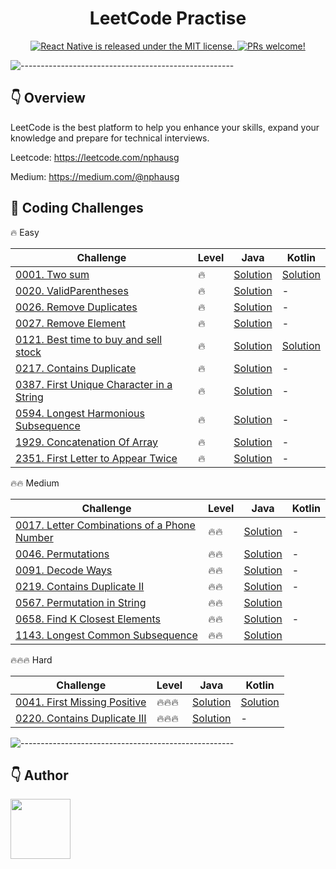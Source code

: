 <h1 align="center"> LeetCode Practise </h1>

<p align="center">
  <a href="https://github.com/facebook/react-native/blob/HEAD/LICENSE">
    <img src="https://img.shields.io/badge/license-MIT-blue.svg" alt="React Native is released under the MIT license." />
  </a>
  <a href="https://reactnative.dev/docs/contributing">
    <img src="https://img.shields.io/badge/PRs-welcome-brightgreen.svg" alt="PRs welcome!" />
  </a>
</p>

![-----------------------------------------------------](https://raw.githubusercontent.com/andreasbm/readme/master/assets/lines/colored.png)

## 👇 Overview

LeetCode is the best platform to help you enhance your skills, expand your knowledge and prepare for technical
interviews.

Leetcode: https://leetcode.com/nphausg

Medium: https://medium.com/@nphausg

## 💎 Coding Challenges

🔥 Easy

| Challenge                                                                                                 | Level | Java                                                                        | Kotlin                                                       |
|-----------------------------------------------------------------------------------------------------------|-------|-----------------------------------------------------------------------------|--------------------------------------------------------------|
| [0001. Two sum](https://leetcode.com/problems/two-sum)                                                    | 🔥    | [Solution](src/com/nphausg/leetcode/easy/TwoSumJava.java)                   | [Solution](src/com/nphausg/leetcode/easy/TwoSum.kt)          |
| [0020. ValidParentheses](https://leetcode.com/problems/valid-parentheses)                                 | 🔥    | [Solution](src/com/nphausg/leetcode/easy/ValidParentheses.java)             | -                                                            |
| [0026. Remove Duplicates](https://leetcode.com/problems/remove-duplicates-from-sorted-array)              | 🔥    | [Solution](src/com/nphausg/leetcode/easy/RemoveDuplicates.java)             | -                                                            |
| [0027. Remove Element](https://leetcode.com/problems/remove-element)                                      | 🔥    | [Solution](src/com/nphausg/leetcode/easy/RemoveElement.java)                | -                                                            |
| [0121. Best time to buy and sell stock](https://leetcode.com/problems/best-time-to-buy-and-sell-stock)    | 🔥    | [Solution](src/com/nphausg/leetcode/easy/BuyAndSellStockJava.java)            | [Solution](src/com/nphausg/leetcode/easy/BuyAndSellStock.kt) |
| [0217. Contains Duplicate](https://leetcode.com/problems/contains-duplicate)                              | 🔥    | [Solution](src/com/nphausg/leetcode/easy/ContainsDuplicate.java)            | -                                                            |
| [0387. First Unique Character in a String](https://leetcode.com/problems/first-unique-character-in-a-string) | 🔥    | [Solution](src/com/nphausg/leetcode/easy/FirstUniqueCharacterInAString.java) | -                                                            |
| [0594. Longest Harmonious Subsequence](https://leetcode.com/problems/longest-harmonious-subsequence) | 🔥    | [Solution](src/com/nphausg/leetcode/easy/LongestHarmoniousSubsequence.java) | -                                                            |
| [1929. Concatenation Of Array](https://leetcode.com/problems/concatenation-of-array)                      | 🔥    | [Solution](src/com/nphausg/leetcode/easy/ConcatenationArray.java)           | -                                                            |
| [2351. First Letter to Appear Twice](https://leetcode.com/problems/first-letter-to-appear-twice)          | 🔥    | [Solution](src/com/nphausg/leetcode/easy/FirstLetterToAppearTwice.java)     | -                                                            |

🔥🔥 Medium

| Challenge                                                                                                          | Level | Java                                                                      | Kotlin |
|--------------------------------------------------------------------------------------------------------------------|-------|---------------------------------------------------------------------------|--------|
| [0017. Letter Combinations of a Phone Number](https://leetcode.com/problems/letter-combinations-of-a-phone-number) | 🔥🔥  | [Solution](src/com/nphausg/leetcode/medium/LetterCombinations.java)       | -      |
| [0046. Permutations](https://leetcode.com/problems/letter-combinations-of-a-phone-number) | 🔥🔥  | [Solution](src/com/nphausg/leetcode/medium/Permutations.java)       | -      |
| [0091. Decode Ways ](https://leetcode.com/problems/permutations)                                                    | 🔥🔥  | [Solution](src/com/nphausg/leetcode/medium/DecodeWays.java)               | -      |
| [0219. Contains Duplicate II](https://leetcode.com/problems/contains-duplicate-ii)                                 | 🔥🔥  | [Solution](src/com/nphausg/leetcode/easy/ContainsDuplicate2.java)         | -      |
| [0567. Permutation in String](https://leetcode.com/problems/permutation-in-string)                                 | 🔥🔥  | [Solution](src/com/nphausg/leetcode/medium/PermutationInString.java)      |
| [0658. Find K Closest Elements](https://leetcode.com/problems/find-k-closest-elements)                             | 🔥🔥  | [Solution](src/com/nphausg/leetcode/medium/FindClosestElements.java)      | -      |
| [1143. Longest Common Subsequence](https://leetcode.com/problems/longest-common-subsequence)                       | 🔥🔥  | [Solution](src/com/nphausg/leetcode/medium/LongestCommonSubsequence.java) |

🔥🔥🔥 Hard

| Challenge                                                                            | Level  | Java                                                                | Kotlin                                                            |
|--------------------------------------------------------------------------------------|--------|---------------------------------------------------------------------|-------------------------------------------------------------------|
| [0041. First Missing Positive](https://leetcode.com/problems/first-missing-positive) | 🔥🔥🔥 | [Solution](src/com/nphausg/leetcode/hard/FirstMissingPositive.java) | [Solution](src/com/nphausg/leetcode/hard/FirstMissingPositive.kt) |
| [0220. Contains Duplicate III](https://leetcode.com/problems/contains-duplicate-iii) | 🔥🔥🔥 | [Solution](src/com/nphausg/leetcode/hard/ContainsDuplicate3.java)   | -                                                                 |

![-----------------------------------------------------](https://raw.githubusercontent.com/andreasbm/readme/master/assets/lines/colored.png)

## 👇 Author

<p>
    <a href="https://nphausg.medium.com/" target="_blank">
    <img src="https://avatars2.githubusercontent.com/u/13111806?s=400&u=f09b6160dbbe2b7eeae0aeb0ab4efac0caad57d7&v=4" width="96" height="96" alt="">
    </a>
</p>
